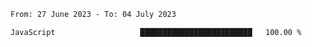 <!--START_SECTION:waka-->

```txt
From: 27 June 2023 - To: 04 July 2023

JavaScript                   █████████████████████████   100.00 %
```

<!--END_SECTION:waka-->
